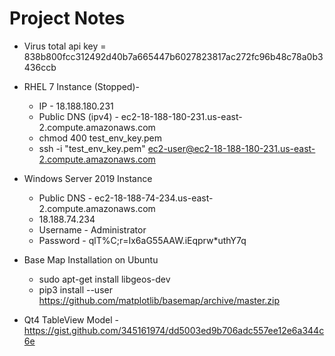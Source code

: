 # Project Notes
* Virus total api key = 838b800fcc312492d40b7a665447b6027823817ac272fc96b48c78a0b3436ccb
* RHEL 7 Instance (Stopped)-
  * IP - 18.188.180.231
  * Public DNS (ipv4) - ec2-18-188-180-231.us-east-2.compute.amazonaws.com
  * chmod 400 test_env_key.pem
  * ssh -i "test_env_key.pem" ec2-user@ec2-18-188-180-231.us-east-2.compute.amazonaws.com

* Windows Server 2019 Instance
  * Public DNS - ec2-18-188-74-234.us-east-2.compute.amazonaws.com
  * 18.188.74.234
  * Username - Administrator
  * Password - qlT%C;r=Ix6aG55AAW.iEqprw*uthY7q
  
* Base Map Installation on Ubuntu
  * sudo apt-get install libgeos-dev
  * pip3 install --user https://github.com/matplotlib/basemap/archive/master.zip
   
* Qt4 TableView Model -https://gist.github.com/345161974/dd5003ed9b706adc557ee12e6a344c6e
